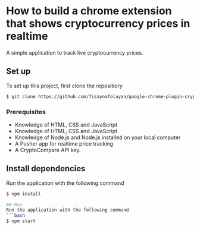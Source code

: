 # How to build a chrome extension that shows cryptocurrency prices in realtime

A simple application to track live cryptocurrency prices.

## Set up
To set up this project, first clone the repositiory

```bash
$ git clone https://github.com/fisayoafolayan/google-chrome-plugin-crypto.git
```


### Prerequisites

* Knowledge of HTML, CSS and JavaScript
* Knowledge of HTML, CSS and JavaScript
* Knowledge of Node.js and Node.js installed on your local computer
* A Pusher app for realtime price tracking
* A CryptoCompare API key.

## Install dependencies
Run the application with the following command
```bash
$ npm install

## Run
Run the application with the following command
```bash
$ npm start
```

